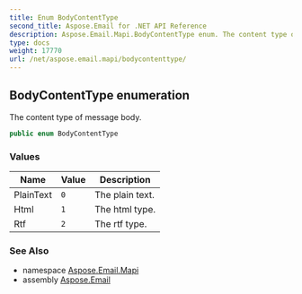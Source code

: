 ```yaml
---
title: Enum BodyContentType
second_title: Aspose.Email for .NET API Reference
description: Aspose.Email.Mapi.BodyContentType enum. The content type of message body
type: docs
weight: 17770
url: /net/aspose.email.mapi/bodycontenttype/
---
```

## BodyContentType enumeration

The content type of message body.

```csharp
public enum BodyContentType
```

### Values

| Name | Value | Description |
| --- | --- | --- |
| PlainText | `0` | The plain text. |
| Html | `1` | The html type. |
| Rtf | `2` | The rtf type. |

### See Also

* namespace [Aspose.Email.Mapi](../../aspose.email.mapi/)
* assembly [Aspose.Email](../../)


